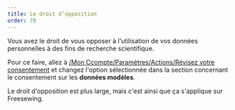 ```yaml
---
title: Le droit d’opposition
order: 70
---
```


Vous avez le droit de vous opposer à l'utilisation de vos données personnelles à des fins de recherche scientifique.

Pour ce faire, allez à [/Mon Ccompte/Paramètres/Actions/Révisez votre consentement](/account/actions/consent/) et changez l'option sélectionnée dans la section concernant le consentement sur les **données modèles**.

<Note>

Le droit d'opposition est plus large, mais c'est ainsi que ça s'applique sur Freesewing.

</Note>
